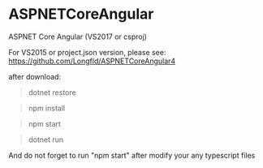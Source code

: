 # ASPNETCoreAngular
ASPNET Core Angular (VS2017 or csproj)

For VS2015 or project.json version, please see: https://github.com/Longfld/ASPNETCoreAngular4

after download:

>dotnet restore

>npm install

>npm start

>dotnet run


And do not forget to run "npm start" after modify your any typescript files
